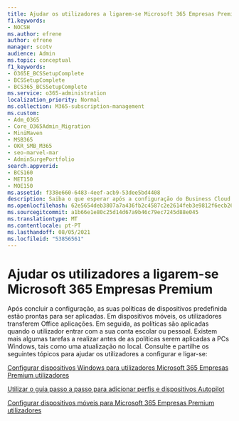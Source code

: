```yaml
---
title: Ajudar os utilizadores a ligarem-se Microsoft 365 Empresas Premium
f1.keywords:
- NOCSH
ms.author: efrene
author: efrene
manager: scotv
audience: Admin
ms.topic: conceptual
f1_keywords:
- O365E_BCSSetupComplete
- BCSSetupComplete
- BCS365_BCSSetupComplete
ms.service: o365-administration
localization_priority: Normal
ms.collection: M365-subscription-management
ms.custom:
- Adm_O365
- Core_O365Admin_Migration
- MiniMaven
- MSB365
- OKR_SMB_M365
- seo-marvel-mar
- AdminSurgePortfolio
search.appverid:
- BCS160
- MET150
- MOE150
ms.assetid: f338e660-6483-4eef-acb9-53dee5bd4408
description: Saiba o que esperar após a configuração do Business Cloud Suite estar concluída e as suas políticas de dispositivos predefinida estiverem em vigor e prontas a ser aplicadas.
ms.openlocfilehash: 62e5654deb3807a7a436fb2c4587c2e2614feb3e9812f6ecb269eed1cab7bfbb
ms.sourcegitcommit: a1b66e1e80c25d14d67a9b46c79ec7245d88e045
ms.translationtype: MT
ms.contentlocale: pt-PT
ms.lasthandoff: 08/05/2021
ms.locfileid: "53856561"
---
```

# <a name="help-users-connect-to-microsoft-365-business-premium"></a>Ajudar os utilizadores a ligarem-se Microsoft 365 Empresas Premium

Após concluir a configuração, as suas políticas de dispositivos predefinida estão prontas para ser aplicadas. Em dispositivos móveis, os utilizadores transferem Office aplicações. Em seguida, as políticas são aplicadas quando o utilizador entrar com a sua conta escolar ou pessoal. Existem mais algumas tarefas a realizar antes de as políticas serem aplicadas a PCs Windows, tais como uma atualização no local. Consulte e partilhe os seguintes tópicos para ajudar os utilizadores a configurar e ligar-se:
  
[Configurar dispositivos Windows para utilizadores Microsoft 365 Empresas Premium utilizadores](set-up-windows-devices.md)
  
[Utilizar o guia passo a passo para adicionar perfis e dispositivos Autopilot](add-autopilot-devices-and-profile.md)
  
[Configurar dispositivos móveis para Microsoft 365 Empresas Premium utilizadores](set-up-mobile-devices.md)
  

